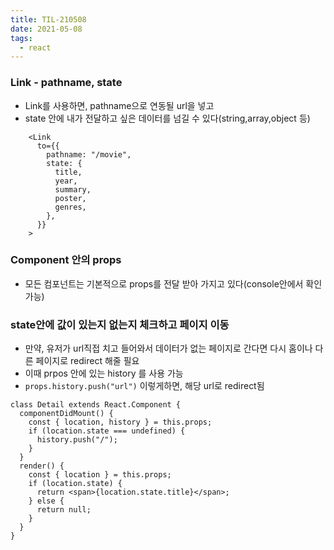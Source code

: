 ```yaml
---
title: TIL-210508
date: 2021-05-08
tags:
  - react
---
```


### Link - pathname, state

- Link를 사용하면, pathname으로 연동될 url을 넣고
- state 안에 내가 전달하고 싶은 데이터를 넘길 수 있다(string,array,object 등)

```
    <Link
      to={{
        pathname: "/movie",
        state: {
          title,
          year,
          summary,
          poster,
          genres,
        },
      }}
    >
```

### Component 안의 props

- 모든 컴포넌트는 기본적으로 props를 전달 받아 가지고 있다(console안에서 확인 가능)

### state안에 값이 있는지 없는지 체크하고 페이지 이동

- 만약, 유저가 url직접 치고 들어와서 데이터가 없는 페이지로 간다면 다시 홈이나 다른 페이지로 redirect 해줄 필요
- 이때 prpos 안에 있는 history 를 사용 가능
- `props.history.push("url")` 이렇게하면, 해당 url로 redirect됨

```
class Detail extends React.Component {
  componentDidMount() {
    const { location, history } = this.props;
    if (location.state === undefined) {
      history.push("/");
    }
  }
  render() {
    const { location } = this.props;
    if (location.state) {
      return <span>{location.state.title}</span>;
    } else {
      return null;
    }
  }
}
```
